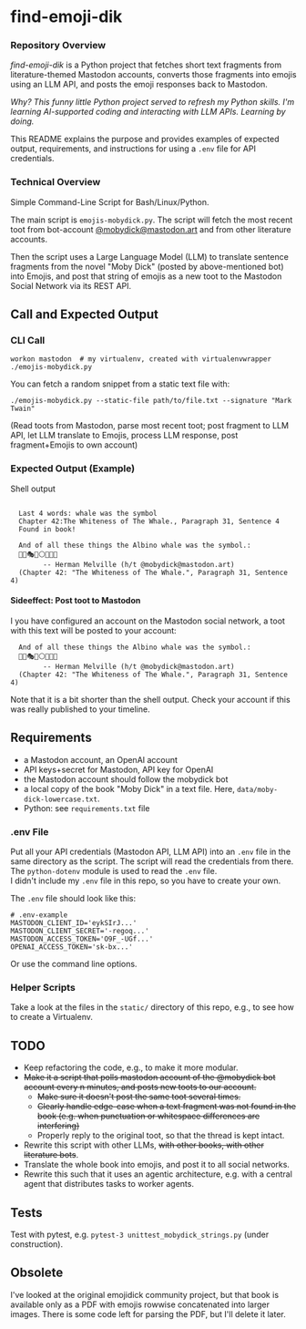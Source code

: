 <!-- markdownlint-disable MD046 -->
# find-emoji-dik

### Repository Overview

_find-emoji-dik_ is a Python project that fetches short text fragments from literature-themed Mastodon accounts, converts those fragments into emojis using an LLM API, and posts the emoji responses back to Mastodon.

_Why? This funny little Python project served to refresh my Python skills. I'm learning  AI-supported coding and  interacting with LLM APIs. Learning by doing._

This README explains the purpose and provides examples of expected output, requirements, and instructions for using a `.env` file for API credentials.

### Technical Overview

Simple Command-Line Script for Bash/Linux/Python.

The main script is `emojis-mobydick.py`. The script will fetch the most recent toot from bot-account [@mobydick@mastodon.art](https://social.vivaldi.net/@mobydick@botsin.space) and from other literature accounts.

Then the script uses a Large Language Model (LLM) to translate sentence fragments from the novel "Moby Dick" (posted by above-mentioned bot) into Emojis, and post that string of emojis as a new toot to the Mastodon Social Network via its REST API.



## Call and Expected Output

### CLI Call

    workon mastodon  # my virtualenv, created with virtualenvwrapper
    ./emojis-mobydick.py

You can fetch a random snippet from a static text file with:

    ./emojis-mobydick.py --static-file path/to/file.txt --signature "Mark Twain"

(Read toots from Mastodon, parse most recent toot; post fragment to LLM API, let LLM translate to Emojis, process LLM response, post fragment+Emojis to own account)

### Expected Output (Example)

Shell output

```text

  Last 4 words: whale was the symbol
  Chapter 42:The Whiteness of The Whale., Paragraph 31, Sentence 4
  Found in book!
  
  And of all these things the Albino whale was the symbol.:
  🔱🧩🎭📩⚪🐋🔣🎴
        -- Herman Melville (h/t @mobydick@mastodon.art)
  (Chapter 42: "The Whiteness of The Whale.", Paragraph 31, Sentence 4)
```

#### Sideeffect: Post toot to Mastodon

I you have configured an account on the Mastodon social network, a toot with this text will be posted to your account:

```text
  And of all these things the Albino whale was the symbol.:
  🔱🧩🎭📩⚪🐋🔣🎴
        -- Herman Melville (h/t @mobydick@mastodon.art)
  (Chapter 42: "The Whiteness of The Whale.", Paragraph 31, Sentence 4)
```

Note that it is a bit shorter than the shell output.
Check your account if this was really published to your timeline.

## Requirements

- a Mastodon account, an OpenAI account
- API keys+secret for Mastodon, API key for OpenAI
- the Mastodon account should follow the mobydick bot
- a local copy of the book "Moby Dick" in a text file. Here, `data/moby-dick-lowercase.txt`.
- Python: see `requirements.txt` file

### .env File

Put all your API credentials (Mastodon API, LLM API) into an `.env` file in the same directory as the script. The script will read the credentials from there. The `python-dotenv` module is used to read the `.env` file.  
I didn't include my `.env` file in this repo, so you have to create your own.

The `.env` file should look like this:

```text
# .env-example
MASTODON_CLIENT_ID='eykSIrJ...'
MASTODON_CLIENT_SECRET='-regoq...'
MASTODON_ACCESS_TOKEN='O9F_-UGf...'
OPENAI_ACCESS_TOKEN='sk-bx...'
```

Or use the command line options.

### Helper Scripts

Take a look at the files in the `static/` directory of this repo, e.g., to see how to create a Virtualenv.

## TODO

- Keep refactoring the code, e.g., to make it more modular.
- ~~Make it a script that polls mastodon account of the @mobydick  bot account every n minutes, and posts new toots to our account.~~
  - ~~Make sure it doesn't post the same toot several times.~~
  - ~~Clearly handle edge-case when a text fragment was not found in the book (e.g. when punctuation or whitespace differences are interfering)~~
  - Properly reply to the original toot, so that the thread is kept intact.
- Rewrite this script with other LLMs, ~~with other books, with other literature bots~~.
- Translate the whole book into emojis, and post it to all social networks.
- Rewrite this such that it uses an agentic architecture, e.g. with a central agent that distributes tasks to worker agents.

## Tests

Test with pytest, e.g. `pytest-3 unittest_mobydick_strings.py` (under construction).

## Obsolete

I've looked at the original emojidick community project, but that book is available only as a PDF with emojis  rowwise concatenated into larger images. There is some code left for parsing the PDF, but I'll delete it later.
